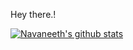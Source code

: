 Hey there.!

[![Navaneeth's github stats](https://github-readme-stats.vercel.app/api?username=NAVANEETHELITE)](https://github.com/NAVANEETHELITE/github-readme-stats)
